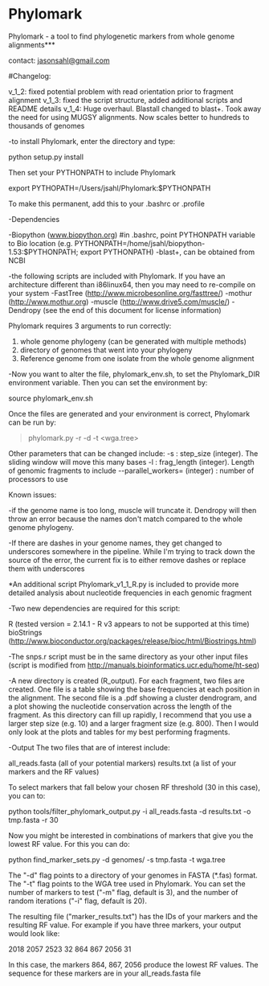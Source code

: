 Phylomark
=========
Phylomark - a tool to find phylogenetic markers from whole genome alignments***

contact: jasonsahl@gmail.com

#Changelog:

v_1_2: fixed potential problem with read orientation prior to fragment alignment
v_1_3: fixed the script structure, added additional scripts and README details
v_1_4: Huge overhaul. Blastall changed to blast+. Took away the need for using MUGSY
       alignments. Now scales better to hundreds to thousands of genomes

-to install Phylomark, enter the directory and type:

python setup.py install

Then set your PYTHONPATH to include Phylomark

export PYTHOPATH=/Users/jsahl/Phylomark:$PYTHONPATH

To make this permanent, add this to your .bashrc or .profile

-Dependencies

-Biopython (www.biopython.org) #in .bashrc, point PYTHONPATH variable to Bio location
 (e.g. PYTHONPATH=/home/jsahl/biopython-1.53:$PYTHONPATH; export PYTHONPATH)
 -blast+, can be obtained from NCBI

-the following scripts are included with Phylomark.  If you have an architecture different
than i86linux64, then you may need to re-compile on your system
-FastTree (http://www.microbesonline.org/fasttree/)
-mothur (http://www.mothur.org)
-muscle (http://www.drive5.com/muscle/)
-Dendropy (see the end of this document for license information)

Phylomark requires 3 arguments to run correctly:

1. whole genome phylogeny (can be generated with multiple methods)
2. directory of genomes that went into your phylogeny
3. Reference genome from one isolate from the whole genome alignment

-Now you want to alter the file, phylomark_env.sh, to set the Phylomark_DIR environment variable.
Then you can set the environment by:

source phylomark_env.sh

Once the files are generated and your environment is correct, Phylomark can be run by:

>phylomark.py -r <reference genome> -d <genome directory> -t <wga.tree>

Other parameters that can be changed include:
-s : step_size (integer).  The sliding window will move this many bases
-l : frag_length (integer).  Length of genomic fragments to include
--parallel_workers= (integer) : number of processors to use

Known issues:

-if the genome name is too long, muscle will truncate it.  Dendropy will then throw an error because
the names don't match compared to the whole genome phylogeny.

-If there are dashes in your genome names, they get changed to underscores somewhere in the pipeline.
While I'm trying to track down the source of the error, the current fix is to either remove dashes
or replace them with underscores 

*An additional script Phylomark_v1_1_R.py is included to provide more detailed analysis about
nucleotide frequencies in each genomic fragment

-Two new dependencies are required for this script:

R (tested version = 2.14.1 - R v3 appears to not be supported at this time)
bioStrings (http://www.bioconductor.org/packages/release/bioc/html/Biostrings.html)

-The snps.r script must be in the same directory as your other input files
(script is modified from http://manuals.bioinformatics.ucr.edu/home/ht-seq)

-A new directory is created (R_output).  For each fragment, two files are created.  One file
is a table showing the base frequencies at each position in the alignment.  The second file is
a .pdf showing a cluster dendrogram, and a plot showing the nucleotide conservation across
the length of the fragment.  As this directory can fill up rapidly, I recommend that you use
a larger step size (e.g. 10) and a larger fragment size (e.g. 800).  Then I would only look
at the plots and tables for my best performing fragments.

-Output
The two files that are of interest include:

all_reads.fasta (all of your potential markers)
results.txt (a list of your markers and the RF values)

To select markers that fall below your chosen RF threshold (30 in this case), you can to:

python tools/filter_phylomark_output.py -i all_reads.fasta -d results.txt -o tmp.fasta -r 30

Now you might be interested in combinations of markers that give you the lowest RF value.
For this you can do:

python find_marker_sets.py -d genomes/ -s tmp.fasta -t wga.tree 

The "-d" flag points to a directory of your genomes in FASTA (*.fas) format.  The "-t"
flag points to the WGA tree used in Phylomark.  You can set the number of markers to test
("-m" flag, default is 3), and the number of random iterations ("-i" flag, default is 20).

The resulting file ("marker_results.txt") has the IDs of your markers and the resulting
RF value.  For example if you have three markers, your output would look like:

2018    2057    2523    32
864     867     2056    31

In this case, the markers 864, 867, 2056 produce the lowest RF values.  The sequence
for these markers are in your all_reads.fasta file

